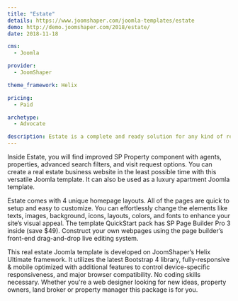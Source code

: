 ```yaml
---
title: "Estate"
details: https://www.joomshaper.com/joomla-templates/estate
demo: http://demo.joomshaper.com/2018/estate/
date: 2018-11-18

cms: 
  - Joomla

provider:
  - JoomShaper

theme_framework: Helix

pricing:
  - Paid

archetype:
  - Advocate

description: Estate is a complete and ready solution for any kind of real estate, developments, residentials, and rental properties. This Joomla real estate template can be used for vacation rental, real estate listing, and apartment rental pages as well.
---
```


Inside Estate, you will find improved SP Property component with agents, properties, advanced search filters, and visit request options. You can create a real estate business website in the least possible time with this versatile Joomla template. It can also be used as a luxury apartment Joomla template.

Estate comes with 4 unique homepage layouts. All of the pages are quick to setup and easy to customize. You can effortlessly change the elements like texts, images, background, icons, layouts, colors, and fonts to enhance your site’s visual appeal. The template QuickStart pack has SP Page Builder Pro 3 inside (save $49). Construct your own webpages using the page builder’s front-end drag-and-drop live editing system.

This real estate Joomla template is developed on JoomShaper’s Helix Ultimate framework. It utilizes the latest Bootstrap 4 library, fully-responsive & mobile optimized with additional features to control device-specific responsiveness, and major browser compatibility. No coding skills necessary. Whether you're a web designer looking for new ideas, property owners, land broker or property manager this package is for you.

